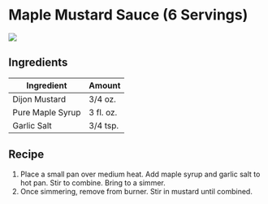 # Maple Mustard Sauce (6 Servings)
![](https://homechef.imgix.net/https%3A%2F%2Fasset.homechef.com%2Fuploads%2Fmeal%2Fplated%2F30970%2F474504.003.01Crispy_Chicken_and_Maple_Mustard_Sauce_ecomm1-11-30-23-162329.jpg?ixlib=rails-1.1.0&w=600&auto=format&s=c2b9a44e4612e5df5fc5e01288c73a73)

## Ingredients
| Ingredient | Amount |
--- | ---
Dijon Mustard | 3/4 oz.
Pure Maple Syrup | 3 fl. oz.
Garlic Salt | 3/4 tsp.

## Recipe
1. Place a small pan over medium heat. Add maple syrup and garlic salt to hot pan. Stir to combine. Bring to a simmer.
2. Once simmering, remove from burner. Stir in mustard until combined.
